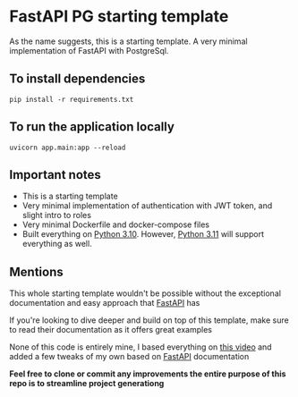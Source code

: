 # FastAPI PG starting template

As the name suggests, this is a starting template. A very minimal implementation of FastAPI with PostgreSql.

## To install dependencies

`pip install -r requirements.txt`

## To run the application locally

`uvicorn app.main:app --reload`

## Important notes

- This is a starting template
- Very minimal implementation of authentication with JWT token, and slight intro to roles
- Very minimal Dockerfile and docker-compose files
- Built everything on [Python 3.10](https://www.python.org/downloads/release/python-3100/). However, [Python 3.11](https://www.python.org/downloads/release/python-3110/) will support everything as well. 

## Mentions

This whole starting template wouldn't be possible without the exceptional documentation and easy approach that [FastAPI](https://fastapi.tiangolo.com/) has

If you're looking to dive deeper and build on top of this template, make sure to read their documentation as it offers great examples

None of this code is entirely mine, I based everything on [this video](https://www.youtube.com/watch?v=0sOvCWFmrtA&t=26670s) and added a few tweaks of my own based on [FastAPI](https://fastapi.tiangolo.com/) documentation

**Feel free to clone or commit any improvements the entire purpose of this repo is to streamline project generationg** 
